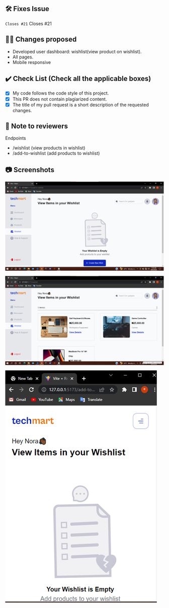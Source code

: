 <!-- If your PR fixes an open issue, use `Closes #101` to link your PR with the issue. #101 stands for the issue number you are fixing -->

## 🛠️ Fixes Issue


`Closes #21`
Closes #21

## 👨‍💻 Changes proposed

- Developed user dashboard: wishlist(view product on wishlist).
- All pages.
- Mobile responsive

## ✔️ Check List (Check all the applicable boxes) <!-- Follow the below conventions to check the box -->

<!-- Mark all the applicable boxes. To mark the box as done follow the following conventions -->
<!--
[x] - Correct; marked as done
[ ] - Not correct; marked as **not** done
-->

- [x] My code follows the code style of this project.
- [x] This PR does not contain plagiarized content.
- [x] The title of my pull request is a short description of the requested changes.

## 📄 Note to reviewers

Endpoints
- /wishlist (view products in wishlist)
- /add-to-wishlist (add products to wishlist)

## 📷 Screenshots

<img src="./images/empty.png"><br/>

<img src="./images/wishlist.png"><br/>

<img src="./images/mobile2.png">